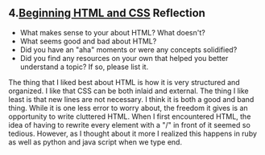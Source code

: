 ## 4.[Beginning HTML and CSS](4_beginning_HTML_CSS/readme.mc) Reflection

* What makes sense to your about HTML? What doesn't? 
* What seems good and bad about HTML?
* Did you have an "aha" moments or were any concepts solidified?
* Did you find any resources on your own that helped you better understand a topic? If so, please list it.


The thing that I liked best about HTML is how it is very structured and organized. I like that CSS can be both inlaid and external. The thing I like least is that new lines are not necessary. I think it is both a good and band thing. While it is one less error to worry about, the freedom it gives is an opportunity to write cluttered HTML.
When I first encountered HTML, the idea of having to rewrite every element with a "/" in front of it seemed so tedious. However, as I thought about it more I realized this happens in ruby as well as python and java script when we type end.